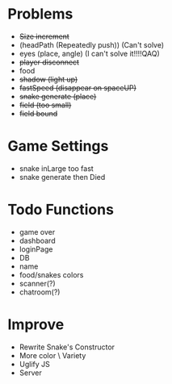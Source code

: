 # Problems
- <del> Size increment </del>
- (headPath (Repeatedly push)) (Can't solve)
- eyes (place, angle)  (I can't solve it!!!!QAQ)
- <del> player disconnect </del>
- food
- <del>shadow (light up)</del>
- <del>fastSpeed (disappear on spaceUP)</del>
- <del> snake generate (place) </del>
- <del> field (too small) </del>
- <del> field bound </del>

# Game Settings
- snake inLarge too fast
- snake generate then Died

# Todo Functions
- game over
- dashboard
- loginPage
- DB
- name
- food/snakes colors
- scanner(?)
- chatroom(?)

# Improve
- Rewrite Snake's Constructor
- More color \ Variety
- Uglify JS
- Server
